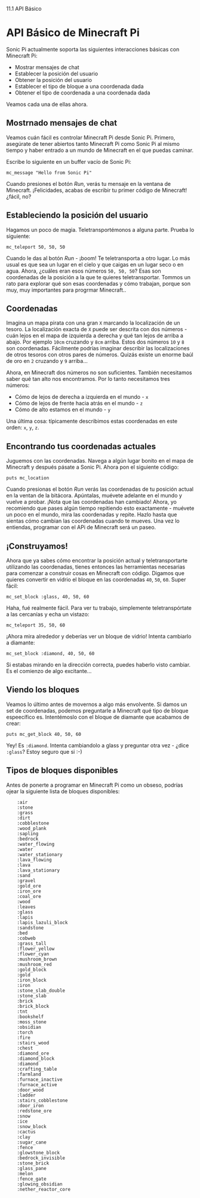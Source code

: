 11.1 API Básico

# API Básico de Minecraft Pi 

Sonic Pi actualmente soporta las siguientes interacciones básicas con Minecraft Pi:

* Mostrar mensajes de chat
* Establecer la posición del usuario
* Obtener la posición del usuario
* Establecer el tipo de bloque a una coordenada dada
* Obtener el tipo de coordenada a una coordenada dada

Veamos cada una de ellas ahora.

## Mostrnado mensajes de chat

Veamos cuán fácil es controlar Minecraft Pi desde Sonic Pi. Primero,
asegúrate de tener abiertos tanto Minecraft Pi como Sonic Pi al mismo
tiempo y haber entrado a un mundo de Minecraft en el que puedas caminar.

Escribe lo siguiente en un buffer vacío de Sonic Pi:

```
mc_message "Hello from Sonic Pi"
```

Cuando presiones el botón *Run*, verás tu mensaje en la ventana de Minecraft.
¡Felicidades, acabas de escribir tu primer código de Minecraft! ¿fácil, no?

## Estableciendo la posición del usuario

Hagamos un poco de magia. Teletransportémonos a alguna parte. Prueba lo siguiente:

```
mc_teleport 50, 50, 50
```

Cuando le das al botón *Run* - ¡boom! Te teletransporta a otro lugar. Lo más usual
es que sea un lugar en el cielo y que caigas en un lugar seco o en agua. Ahora,
¿cuáles eran esos números `50, 50, 50`? Esas son coordenadas de la posición a la que
te quieres teletransportar. Tommos un rato para explorar qué son esas coordenadas
y cómo trabajan, porque son muy, muy importantes para progrmar Minecraft..

## Coordenadas

Imagina un mapa pirata con una gran `X` marcando la localización de un tesoro.
La localización exacta de `X` puede ser descrita con dos números - cuán lejos en el
mapa de izquierda a derecha y qué tan lejos de arriba a abajo. Por ejemplo `10cm`
cruzando y `8cm` arriba. Estos dos números `10` y `8` son coordenadas. Fácilmente
podrías imaginar describir las localizaciones de otros tesoros con otros pares de
números. Quizás existe un enorme baúl de oro en `2` cruzando y `9` arriba...

Ahora, en Minecraft dos números no son suficientes. También necesitamos saber qué tan
alto nos encontramos. Por lo tanto necesitamos tres números:

* Cómo de lejos de derecha a izquierda en el mundo - `x`
* Cómo de lejos de frente hacia atrás en el mundo - `z`
* Cómo de alto estamos en el mundo - `y`

Una última cosa: típicamente describimos estas coordenadas en este orden:
`x`, `y`, `z`.

## Encontrando tus coordenadas actuales

Juguemos con las coordenadas. Navega a algún lugar bonito en el mapa de
Minecraft y después pásate a Sonic Pi. Ahora pon el siguiente código:

```
puts mc_location
```

Cuando presionas el botón *Run* verás las coordenadas de tu posición actual
en la ventan de la bitácora. Apúntalas, muévete adelante en el mundo y vuelve
a probar. ¡Nota que las coordenadas han cambiado! Ahora, yo recomiendo que
pases algún tiempo repitiendo esto exactamente - muévete un poco en el mundo, 
mira las coordenadas y repite. Hazlo hasta que sientas cómo cambian las
coordenadas cuando te mueves. Una vez lo entiendas, programar con el APi de 
Minecraft será un paseo.

## ¡Construyamos!

Ahora que ya sabes cómo encontrar la posición actual y teletransportarte 
utilizando las coordenadas, tienes entonces las herramientas necesarias 
para comenzar a construir cosas en Minecraft con código. Digamos que quieres
convertir en vidrio el bloque en las coordenadas `40`, `50`, `60`. Super fácil:

```
mc_set_block :glass, 40, 50, 60
```

Haha, fué realmente fácil. Para ver tu trabajo, simplemente teletranspórtate
a las cercanías y echa un vistazo:

```
mc_teleport 35, 50, 60
```

¡Ahora mira alrededor y deberías ver un bloque de vidrio! Intenta cambiarlo 
a diamante:

```
mc_set_block :diamond, 40, 50, 60
```

Si estabas mirando en la dirección correcta, puedes haberlo visto cambiar.
Es el comienzo de algo excitante...

## Viendo los bloques

Veamos lo último antes de movernos a algo más envolvente. Si damos un set
de coordenadas, podemos preguntarle a Minecraft qué tipo de bloque espeecífico
es. Intentémoslo con el bloque de diamante que acabamos de crear:

```
puts mc_get_block 40, 50, 60
```

Yey! Es `:diamond`. Intenta cambiandolo a glass y preguntar otra vez - 
¿dice `:glass`? Estoy seguro que si :-)

## Tipos de bloques disponibles

Antes de ponerte a programar en Minecraft Pi como un obseso, podrías ojear 
la siguiente lista de bloques disponibles:

        :air
        :stone
        :grass
        :dirt
        :cobblestone
        :wood_plank
        :sapling
        :bedrock
        :water_flowing
        :water
        :water_stationary
        :lava_flowing
        :lava
        :lava_stationary
        :sand
        :gravel
        :gold_ore
        :iron_ore
        :coal_ore
        :wood
        :leaves
        :glass
        :lapis
        :lapis_lazuli_block
        :sandstone
        :bed
        :cobweb
        :grass_tall
        :flower_yellow
        :flower_cyan
        :mushroom_brown
        :mushroom_red
        :gold_block
        :gold
        :iron_block
        :iron
        :stone_slab_double
        :stone_slab
        :brick
        :brick_block
        :tnt
        :bookshelf
        :moss_stone
        :obsidian
        :torch
        :fire
        :stairs_wood
        :chest
        :diamond_ore
        :diamond_block
        :diamond
        :crafting_table
        :farmland
        :furnace_inactive
        :furnace_active
        :door_wood
        :ladder
        :stairs_cobblestone
        :door_iron
        :redstone_ore
        :snow
        :ice
        :snow_block
        :cactus
        :clay
        :sugar_cane
        :fence
        :glowstone_block
        :bedrock_invisible
        :stone_brick
        :glass_pane
        :melon
        :fence_gate
        :glowing_obsidian
        :nether_reactor_core

